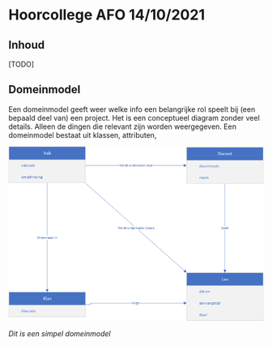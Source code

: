 # Hoorcollege AFO 14/10/2021

## Inhoud

[TODO]

## Domeinmodel

Een domeinmodel geeft weer welke info een belangrijke rol speelt bij (een bepaald deel van) een project. Het is een conceptueel diagram zonder veel details. Alleen de dingen die relevant zijn worden weergegeven. Een domeinmodel bestaat uit klassen, attributen, 

![domeinmodel-basic](../../assets/afo/2021-10-14/domeinmodel-basic.png)

*Dit is een simpel domeinmodel*

